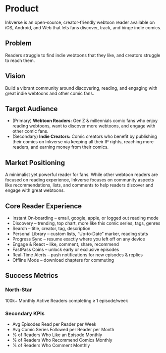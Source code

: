 # Product
Inkverse is an open-source, creator-friendly webtoon reader available on iOS, Android, and Web that lets fans discover, track, and binge indie comics.

## Problem
Readers struggle to find indie webtoons that they like, and creators struggle to reach them.

## Vision
Build a vibrant community around discovering, reading, and engaging with great indie webtoons and other comic fans.

## Target Audience
- (Primary) **Webtoon Readers:** Gen Z & millennials comic fans who enjoy reading webtoons, want to discover more webtoons, and engage with other comic fans.
- (Secondary) **Indie Creators:** Comic creators who benefit by publishing their comics on Inkverse via keeping all their IP rights, reaching more readers, and earning money from their comics.

## Market Positioning
A minimalist yet powerful reader for fans. While other webtoon readers are focused on reading experience, Inkverse focuses on community aspects like recommendations, lists, and comments to help readers discover and engage with great webtoons.

## Core Reader Experience
- Instant On‑boarding – email, google, apple, or logged out reading mode
- Discovery – trending, top chart, more like this comic series, tags, genres
- Search – title, creator, tag, description
- Personal Library – custom lists, “Up‑to‑Date” marker, reading stats
- Progress Sync – resume exactly where you left off on any device
- Engage & React – like, comment, share, recommend
- FastPass Coins – unlock early or exclusive episodes
- Real‑Time Alerts – push notifications for new episodes & replies
- Offline Mode – download chapters for commuting

## Success Metrics
### North‑Star
100k+ Monthly Active Readers completing ≥ 1 episode/week

### Secondary KPIs
- Avg Episodes Read per Reader per Week
- Avg Comic Series Followed per Reader per Month
- % of Readers Who Like an Episode Monthly
- % of Readers Who Recommend Comics Monthly
- % of Readers Who Comment Monthly



